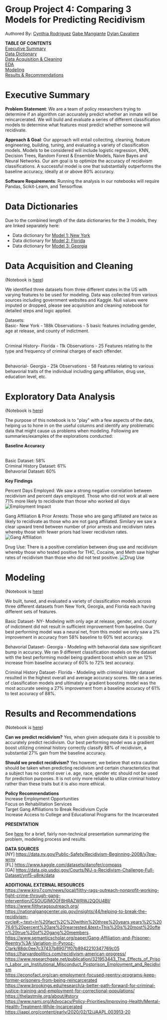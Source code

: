 # Group Project 4: Comparing 3 Models for Predicting Recidivism
Authored By:
[Cynthia Rodriguez](https://github.com/cynthia-rodriguez1)
[Gabe Mangiante](https://github.com/gmangiante)
[Dylan Cavaliere](https://github.com/djcavaliere)

**TABLE OF CONTENTS**
<br>[Executive Summary](#executive-summary)
<br>[Data Dictionary](#data-dictionaries)
<br>[Data Acquisition & Cleaning](#data-acquisition-and-cleaning) 
<br>[EDA](#exploratory-data-analysis)
<br>[Modeling](#modeling)
<br>[Results & Recommendations](#results-and-recommendations)


# Executive Summary

**Problem Statement**: We are a team of policy researchers trying to determine if an algorithm can accurately predict whether an inmate will be reincarcerated. We will build and evaluate a series of different classification models to determine what features most predict whether someone will recidivate. 

**Approach & Goal**: Our approach will entail collecting, cleaning, feature engineering, building, tuning, and evaluating a variety of classification models. Models to be considered will include logistic regression, KNN, Decision Trees, Random Forest & Ensemble Models, Naive Bayes and  Neural Networks. Our aim goal is to optimize the accuracy of recidivism classifications. A successful model is one that substantially outperforms the baseline accuracy, ideally at or above 80% accuracy.

**Software Requirements**: Running the analysis in our notebooks will require Pandas, Scikit-Learn, and Tensorflow.


# Data Dictionaries

Due to the combined length of the data dictionaries for the 3 models, they are linked separately here:

- Data dictionary for [Model 1: New York](./data/NY/data_dictionary_NY.md)
- Data dictionary for [Model 2: Florida](./data/FL/data_dictionary_FL.md)
- Data dictionary for [Model 3: Georgia](./data/GA/data_dictionary_GA.md)

# Data Acquisition and Cleaning 
(Notebook is [here](./notebooks/01_data_acq_clean.ipynb))

We identified three datasets from three different states in the US with varying features to be used for modeling. Data was collected from various sources including government websites and Kaggle. Null values were imputed or dropped, please see acquisition and cleaning notebook for detailed steps and logic applied.

Datasets:
<br>Basic- New York - 188k Observations - 5 basic features including gender, age at release, and county of indictment.

<br>Criminal History- Florida - 11k Observations - 25 Features relating to the type and frequency of criminal charges of each offender.

<br>Behavorial- Georgia - 25k Observations - 58 Features relating to various behavorial traits of the individual including gang affiliation, drug use, education level, etc.

# Exploratory Data Analysis 
(Notebook is [here](./notebooks/02_eda.ipynb))

The purpose of this notebook is to "play" with a few aspects of the data, helping us to hone in on the useful columns and identify any problematic data that might cause us problems when modeling. Following are summaries/examples of the explorations conducted:

**Baseline Accuracy**

<br>Basic Dataset: 58% 
<br>Criminal History Dataset: 61% 
<br>Behavorial Dataset: 60% 

**Key Findings** 

Percent Days Employed: We saw a strong negative correlation between recidivism and percent days employed. Those who did not work at all were 71% more likely to recidivate than those who worked all days 
![Employment Impact](./visualizations/employment.png)

Gang Affiliation & Prior Arrests: Those who are gang affiliated are twice as likely to recidivate as those who are not gang affiliated. Similary we saw a clear upward trend between number of prior arrests and recidivism rates whereby those with fewer priors had lower recidivism rates.
![Gang Affiliation](./visualizations/gangaffiliation.png)

Drug Use: There is a positive correlation between drug use and recidivism whereby those who tested positive for THC, Cocaine, and Meth saw higher rates of recidivism than those who did not test positive.
![Drug Use](./visualizations/druguse.png)
  

# Modeling 
(Notebook is [here](./notebooks/03_modeling.ipynb))

We built, tuned, and evaluated a variety of classification models across three different datasets from New York, Georgia, and Florida each having different sets of features. 

Basic Dataset- NY- Modeling with only age at release, gender, and county of indictment did not result in sufficient improvement from baseline. Our best performing model was a neural net, from this model we only saw a 2% improvement in accuracy from 58% baseline to 60% test accuracy. 

Behavorial Dataset- Georgia - Modeling with behavorial data saw significant bump in accuracy. We ran 9 different classification models on the dataset with the best performing model being gradient boost which saw an 12% increase from baseline accuracy of 60% to 72% test accuracy.

Criminal History Dataset- Florida - Modeling with criminal history dataset resulted in the highest overall and average accuracy scores. We ran a series of classification models and ultimately a gradient boosting model was the most accurate seeing a 27% improvement from a baseline accuracy of 61% to test accuracy of 88%.

# Results and Recommendations
(Notebook is [here](./notebooks/04_results.ipynb))

**Can we predict recidivism?**
Yes, when given adequate data it is possible to accurately predict recidivism. Our best performing model was a gradient boost utilizing criminal history correctly classify 88% of recidivism, a substantial 27% gain from the baseline accuracy.

**Should we predict recidivism?**
Yes however, we believe that extra caution should be taken when predicting recidivism and certain characteristics that a subject has no control over i.e. age, race, gender etc should not be used for prediction purposes. It is not only more reliable to utilize criminal history rather than these traits but it is also more ethical.


**Policy Recommendations**
<br>Increase Employment Opportunities
<br>Focus on Rehabilitation Services
<br>Target Gang Affiliations to Break Recidivism Cycle
<br>Increase Access to College and Educational Programs for the Incarcerated

**PRESENTATION**

See [here](./presentation/Recidivism.pdf) for a brief, fairly non-technical presentation summarizing the problem, modeling process and results.

**DATA SOURCES**
<br>[NY] https://data.ny.gov/Public-Safety/Recidivism-Beginning-2008/y7pw-wrny
<br>[FL] https://www.kaggle.com/datasets/danofer/compass
<br>[GA] https://data.ojp.usdoj.gov/Courts/NIJ-s-Recidivism-Challenge-Full-Dataset/ynf5-u8nk/data

**ADDITIONAL EXTERNAL RESOURCES**
<br>https://www.kiro7.com/news/local/filthy-rags-outreach-nonprofit-working-fight-crime-through-gang-intervention/CSOUGIMOOFBHRAZWRWJ2QOU4BI/
<br>https://www.filthyragsoutreach.org/
<br>https://nationalgangcenter.ojp.gov/insights/44/helping-to-break-the-recidivism-cycle#:~:text=In%20fact%2C%20within%20three%20years,years%2C%2076.6%20percent%20are%20rearrested.&text=This%20is%20most%20often%20true%20of%20gang%20members.
<br>https://www.semanticscholar.org/paper/Gang-Affiliation-and-Prisoner-Reentry%3A-Variation-in-Pyrooz-Clark/88dc0ee7c37437b89071f07b8942210347769c05
<br>https://harvardpolitics.com/recidivism-american-progress/
<br>https://www.researchgate.net/publication/321953443_The_Effects_of_Prison_Labor_on_Institutional_Misconduct_Postprison_Employment_and_Recidivism
<br>https://econofact.org/can-employment-focused-reentry-programs-keep-former-prisoners-from-being-reincarcerated
<br>https://www.brookings.edu/research/a-better-path-forward-for-criminal-justice-training-and-employment-for-correctional-populations/
<br>https://thelastmile.org/about/#story
<br>https://www.nami.org/Advocacy/Policy-Priorities/Improving-Health/Mental-Health-Treatment-While-Incarcerated
<br>https://jaapl.org/content/early/2020/02/12/JAAPL.003913-20
